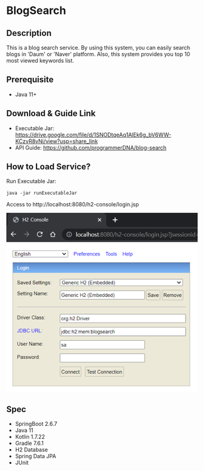 # BlogSearch

## Description
This is a blog search service. 
By using this system, you can easily search blogs in 'Daum' or 'Naver' platform.
Also, this system provides you top 10 most viewed keywords list.

## Prerequisite
- Java 11+

## Download & Guide Link
- Executable Jar: https://drive.google.com/file/d/1SNODtqeAq1AlEk6g_bV6WW-KCzvR8vNi/view?usp=share_link
- API Guide: https://github.com/programmerDNA/blog-search

## How to Load Service?
Run Executable Jar:

    java -jar runExecutableJar

Access to http://localhost:8080/h2-console/login.jsp

![img.png](src/main/resources/static/img.png)
 

## Spec
- SpringBoot 2.6.7
- Java 11
- Kotlin 1.7.22
- Gradle 7.6.1
- H2 Database
- Spring Data JPA
- JUnit
